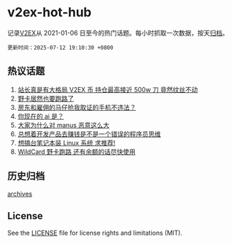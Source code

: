 # v2ex-hot-hub

 记录[V2EX](https://www.v2ex.com/)从 2021-01-06 日至今的热门话题。每小时抓取一次数据，按天[归档](archives)。

`更新时间：2025-07-12 19:10:30 +0800`

## 热议话题

1. [站长真是有大格局 V2EX 币 持仓最高接近 500w 刀 竟然纹丝不动](https://www.v2ex.com/t/1144709)
1. [野卡居然也要跑路了](https://www.v2ex.com/t/1144755)
1. [房东和雇佣的马仔抢我取证的手机不违法？](https://www.v2ex.com/t/1144769)
1. [你现在的 ai 是？](https://www.v2ex.com/t/1144664)
1. [大家为什么对 manus 恶意这么大](https://www.v2ex.com/t/1144640)
1. [总想着开发产品去赚钱是不是一个错误的程序员思维](https://www.v2ex.com/t/1144710)
1. [想搞台笔记本装 Linux 系统 求推荐!](https://www.v2ex.com/t/1144643)
1. [WildCard 野卡跑路 还有余额的话尽快使用](https://www.v2ex.com/t/1144744)

## 历史归档

[archives](archives)

## License

See the [LICENSE](LICENSE) file for license rights and limitations (MIT).
